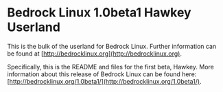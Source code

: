 Bedrock Linux 1.0beta1 Hawkey Userland
========================================

This is the bulk of the userland for Bedrock Linux.  Further information can be
found at [http://bedrocklinux.org](http://bedrocklinux.org).

Specifically, this is the README and files for the first beta, Hawkey.  More
information about this release of Bedrock Linux can be found here:
[http://bedrocklinux.org/1.0beta1/](http://bedrocklinux.org/1.0beta1/).
